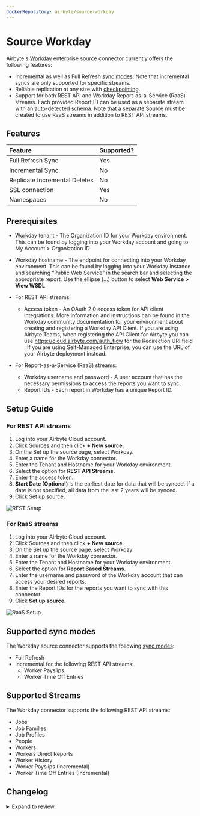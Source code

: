 ```yaml
---
dockerRepository: airbyte/source-workday
---
```

# Source Workday

Airbyte's [Workday](https://workday.com) enterprise source connector currently offers the following features:

* Incremental as well as Full Refresh [sync modes](https://docs.airbyte.com/cloud/core-concepts#connection-sync-modes). Note that incremental syncs are only supported for specific streams.
* Reliable replication at any size with [checkpointing](https://docs.airbyte.com/understanding-airbyte/airbyte-protocol/#state--checkpointing).
* Support for both REST API and Workday Report-as-a-Service (RaaS) streams. Each provided Report ID can be used as a separate stream with an auto-detected schema. Note that a separate Source must be created to use RaaS streams in addition to REST API streams.

## Features

| Feature                       | Supported? |
| :---------------------------- | :--------- |
| Full Refresh Sync             | Yes        |
| Incremental Sync              | No         |
| Replicate Incremental Deletes | No         | 
| SSL connection                | Yes        |
| Namespaces                    | No         | 

## Prerequisites

* Workday tenant - The Organization ID for your Workday environment. This can be found by logging into your Workday account and going to My Account > Organization ID
* Workday hostname - The endpoint for connecting into your Workday environment. This can be found by logging into your Workday instance and searching “Public Web Service” in the search bar and selecting the appropriate report. Use the ellipse (...) button to select **Web Service > View WSDL**

* For REST API streams:
	* Access token - An OAuth 2.0 access token for API client integrations. More information and instructions can be found in the Workday community documentation for your environment about creating and registering a Workday API Client. If you are using Airbyte Teams, when registering the API Client for Airbyte you can use https://cloud.airbyte.com/auth_flow for the Redirection URI field . If you are using Self-Managed Enterprise, you can use the URL of your Airbyte deployment instead.

* For Report-as-a-Service (RaaS) streams:
	* Workday username and password - A user account that has the necessary permissions to access the reports you want to sync.
	* Report IDs - Each report in Workday has a unique Report ID.

## Setup Guide

### For REST API streams

1. Log into your Airbyte Cloud account.
2. Click Sources and then click **+ New source**.
3. On the Set up the source page, select Workday.
4. Enter a name for the Workday connector.
5. Enter the Tenant and Hostname for your Workday environment.
6. Select the option for **REST API Streams**.
7. Enter the access token.
8. **Start Date (Optional)** is the earliest date for data that will be synced. If a date is not specified, all data from the last 2 years will be synced.
9. Click Set up source.

![REST Setup](/assets/docs/enterprise-connectors/workday-rest.png)


### For RaaS streams

1. Log into your Airbyte Cloud account.
2. Click Sources and then click **+ New source**.
3. On the Set up the source page, select Workday
4. Enter a name for the Workday connector.
5. Enter the Tenant and Hostname for your Workday environment.
6. Select the option for **Report Based Streams**.
7. Enter the username and password of the Workday account that can access your desired reports.
8. Enter the Report IDs for the reports you want to sync with this connector.
9. Click **Set up source**.

![RaaS Setup](/assets/docs/enterprise-connectors/workday-raas.png)

## Supported sync modes

The Workday source connector supports the following [sync modes](https://docs.airbyte.com/cloud/core-concepts/#connection-sync-modes):

* Full Refresh
* Incremental for the following REST API streams:
	* Worker Payslips
	* Worker Time Off Entries

## Supported Streams

The Workday connector supports the following REST API streams:

* Jobs
* Job Families
* Job Profiles
* People
* Workers
* Workers Direct Reports
* Worker History
* Worker Payslips (Incremental)
* Worker Time Off Entries (Incremental)


## Changelog

<details>
  <summary>Expand to review</summary>

The connector is still incubating, this section only exists to satisfy Airbyte's QA checks.

- 0.2.0
- 0.1.0

</details>
